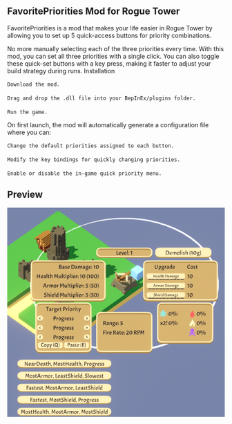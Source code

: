 ## FavoritePriorities Mod for Rogue Tower

FavoritePriorities is a mod that makes your life easier in Rogue Tower by allowing you to set up 5 quick-access buttons for priority combinations.

No more manually selecting each of the three priorities every time. With this mod, you can set all three priorities with a single click.
You can also toggle these quick-set buttons with a key press, making it faster to adjust your build strategy during runs.
Installation

    Download the mod.

    Drag and drop the .dll file into your BepInEx/plugins folder.

    Run the game.

On first launch, the mod will automatically generate a configuration file where you can:

    Change the default priorities assigned to each button.

    Modify the key bindings for quickly changing priorities.

    Enable or disable the in-game quick priority menu.

## Preview

![FavoritePriorities Mod Preview](media/Showcase.png)
